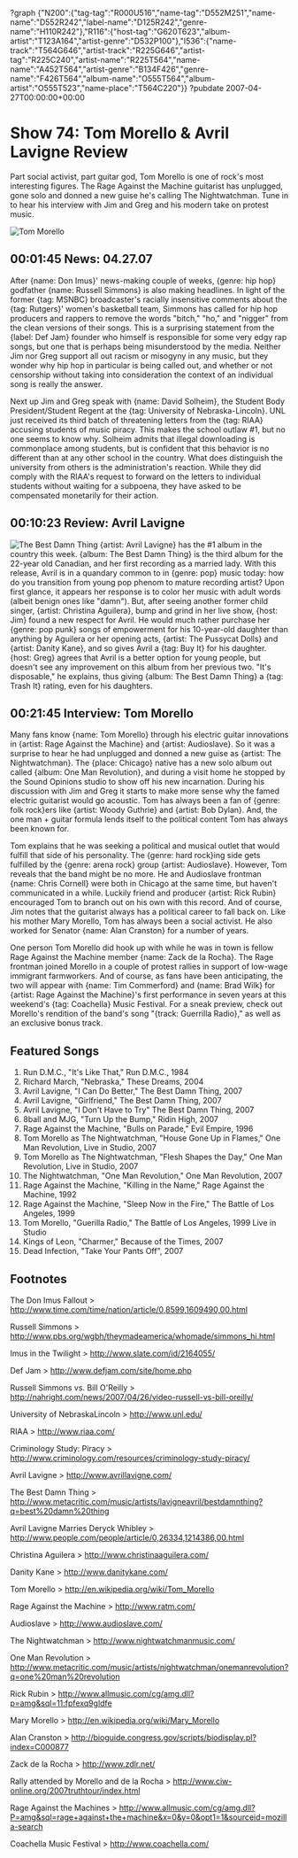 ?graph {"N200":{"tag-tag":"R000U516","name-tag":"D552M251","name-name":"D552R242","label-name":"D125R242","genre-name":"H110R242"},"R116":{"host-tag":"G620T623","album-artist":"T123A164","artist-genre":"D532P100"},"I536":{"name-track":"T564G646","artist-track":"R225G646","artist-tag":"R225C240","artist-name":"R225T564","name-name":"A452T564","artist-genre":"B134F426","genre-name":"F426T564","album-name":"O555T564","album-artist":"O555T523","name-place":"T564C220"}}
?pubdate 2007-04-27T00:00:00+00:00

# Show 74: Tom Morello & Avril Lavigne Review
Part social activist, part guitar god, Tom Morello is one of rock's most interesting figures. The Rage Against the Machine guitarist has unplugged, gone solo and donned a new guise he's calling The Nightwatchman. Tune in to hear his interview with Jim and Greg and his modern take on protest music.

![Tom Morello](http://static.soundopinions.org/images/2007/morello.png)

## 00:01:45 News: 04.27.07
After {name: Don Imus}' news-making couple of weeks, {genre: hip hop} godfather {name: Russell Simmons} is also making headlines. In light of the former {tag: MSNBC} broadcaster's racially insensitive comments about the {tag: Rutgers}' women's basketball team, Simmons has called for hip hop producers and rappers to remove the words "bitch," "ho," and "nigger" from the clean versions of their songs. This is a surprising statement from the {label: Def Jam} founder who himself is responsible for some very edgy rap songs, but one that is perhaps being misunderstood by the media. Neither Jim nor Greg support all out racism or misogyny in any music, but they wonder why hip hop in particular is being called out, and whether or not censorship without taking into consideration the context of an individual song is really the answer.

Next up Jim and Greg speak with {name: David Solheim}, the Student Body President/Student Regent at the {tag: University of Nebraska-Lincoln}. UNL just received its third batch of threatening letters from the {tag: RIAA} accusing students of music piracy. This makes the school outlaw #1, but no one seems to know why. Solheim admits that illegal downloading is commonplace among students, but is confident that this behavior is no different than at any other school in the country. What does distinguish the university from others is the administration's reaction. While they did comply with the RIAA's request to forward on the letters to individual students without waiting for a subpoena, they have asked to be compensated monetarily for their action.

## 00:10:23 Review: Avril Lavigne
![The Best Damn Thing](http://is1.mzstatic.com/image/thumb/Music/v4/57/f4/e4/57f4e4cd-99dd-797f-a37b-d9bac0524328/source/600x600bb.jpg "459885/250786798")
{artist: Avril Lavigne} has the #1 album in the country this week. {album: The Best Damn Thing} is the third album for the 22-year old Canadian, and her first recording as a married lady. With this release, Avril is in a quandary common to in {genre: pop} music today: how do you transition from young pop phenom to mature recording artist? Upon first glance, it appears her response is to color her music with adult words (albeit benign ones like "damn"). But, after seeing another former child singer, {artist: Christina Aguilera}, bump and grind in her live show, {host: Jim} found a new respect for Avril. He would much rather purchase her {genre: pop punk} songs of empowerment for his 10-year-old daughter than anything by Aguilera or her opening acts, {artist: The Pussycat Dolls} and {artist: Danity Kane}, and so gives Avril a {tag: Buy It} for his daughter. {host: Greg} agrees that Avril is a better option for young people, but doesn't see any improvement on this album from her previous two. "It's disposable," he explains, thus giving {album: The Best Damn Thing} a {tag: Trash It} rating, even for his daughters.

## 00:21:45 Interview: Tom Morello
Many fans know {name: Tom Morello} through his electric guitar innovations in {artist: Rage Against the Machine} and {artist: Audioslave}. So it was a surprise to hear he had unplugged and donned a new guise as {artist: The Nightwatchman}. The {place: Chicago} native has a new solo album out called {album: One Man Revolution}, and during a visit home he stopped by the Sound Opinions studio to show off his new incarnation. During his discussion with Jim and Greg it starts to make more sense why the famed electric guitarist would go acoustic. Tom has always been a fan of {genre: folk rock}ers like {artist: Woody Guthrie} and {artist: Bob Dylan}. And, the one man + guitar formula lends itself to the political content Tom has always been known for.

Tom explains that he was seeking a political and musical outlet that would fulfill that side of his personality. The {genre: hard rock}ing side gets fulfilled by the {genre: arena rock} group {artist: Audioslave}. However, Tom reveals that the band might be no more. He and Audioslave frontman {name: Chris Cornell} were both in Chicago at the same time, but haven't communicated in a while. Luckily friend and producer {artist: Rick Rubin} encouraged Tom to branch out on his own with this record. And of course, Jim notes that the guitarist always has a political career to fall back on. Like his mother Mary Morello, Tom has always been a social activist. He also worked for Senator {name: Alan Cranston} for a number of years.

One person Tom Morello did hook up with while he was in town is fellow Rage Against the Machine member {name: Zack de la Rocha}. The Rage frontman joined Morello in a couple of protest rallies in support of low-wage immigrant farmworkers. And of course, as fans have been anticipating, the two will appear with {name: Tim Commerford} and {name: Brad Wilk} for {artist: Rage Against the Machine}'s first performance in seven years at this weekend's {tag: Coachella} Music Festival. For a sneak preview, check out Morello's rendition of the band's song "{track: Guerrilla Radio}," as well as an exclusive bonus track.

## Featured Songs
1. Run D.M.C., "It's Like That," Run D.M.C., 1984
2. Richard March, "Nebraska," These Dreams, 2004
3. Avril Lavigne, "I Can Do Better," The Best Damn Thing, 2007
4. Avril Lavigne, "Girlfriend," The Best Damn Thing, 2007
5. Avril Lavigne, "I Don't Have to Try" The Best Damn Thing, 2007
6. 8ball and MJG, "Turn Up the Bump," Ridin High, 2007
7. Rage Against the Machine, "Bulls on Parade," Evil Empire, 1996
8. Tom Morello as The Nightwatchman, "House Gone Up in Flames," One Man Revolution, Live in Studio, 2007
9. Tom Morello as The Nightwatchman, "Flesh Shapes the Day," One Man Revolution, Live in Studio, 2007
11. The Nightwatchman, "One Man Revolution," One Man Revolution, 2007
12. Rage Against the Machine, "Killing in the Name," Rage Against the Machine, 1992
13. Rage Against the Machine, "Sleep Now in the Fire," The Battle of Los Angeles, 1999
14. Tom Morello, "Guerilla Radio," The Battle of Los Angeles, 1999 Live in Studio
15. Kings of Leon, "Charmer," Because of the Times, 2007
16. Dead Infection, "Take Your Pants Off", 2007

## Footnotes
The Don Imus Fallout > http://www.time.com/time/nation/article/0,8599,1609490,00.html

Russell Simmons > http://www.pbs.org/wgbh/theymadeamerica/whomade/simmons_hi.html

Imus in the Twilight > http://www.slate.com/id/2164055/

Def Jam > http://www.defjam.com/site/home.php

Russell Simmons vs. Bill O'Reilly > http://nahright.com/news/2007/04/26/video-russell-vs-bill-oreilly/

University of NebraskaLincoln > http://www.unl.edu/

RIAA > http://www.riaa.com/

Criminology Study: Piracy > http://www.criminology.com/resources/criminology-study-piracy/

Avril Lavigne > http://www.avrillavigne.com/

The Best Damn Thing > http://www.metacritic.com/music/artists/lavigneavril/bestdamnthing?q=best%20damn%20thing

Avril Lavigne Marries Deryck Whibley > http://www.people.com/people/article/0,26334,1214386,00.html

Christina Aguilera > http://www.christinaaguilera.com/

Danity Kane > http://www.danitykane.com/

Tom Morello > http://en.wikipedia.org/wiki/Tom_Morello

Rage Against the Machine > http://www.ratm.com/

Audioslave > http://www.audioslave.com/

The Nightwatchman > http://www.nightwatchmanmusic.com/

One Man Revolution > http://www.metacritic.com/music/artists/nightwatchman/onemanrevolution?q=one%20man%20revolution

Rick Rubin > http://www.allmusic.com/cg/amg.dll?p=amg&sql=11:fpfexq9gldfe

Mary Morello > http://en.wikipedia.org/wiki/Mary_Morello

Alan Cranston > http://bioguide.congress.gov/scripts/biodisplay.pl?index=C000877

Zack de la Rocha > http://www.zdlr.net/

Rally attended by Morello and de la Rocha > http://www.ciw-online.org/2007truthtour/index.html

Rage Against the Machines > http://www.allmusic.com/cg/amg.dll?P=amg&sql=rage+against+the+machine&x=0&y=0&opt1=1&sourceid=mozilla-search

Coachella Music Festival > http://www.coachella.com/